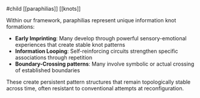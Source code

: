 #child [[paraphilias]] [[knots]]

Within our framework, paraphilias represent unique information knot formations:

- **Early Imprinting**: Many develop through powerful sensory-emotional experiences that create stable knot patterns
- **Information Looping**: Self-reinforcing circuits strengthen specific associations through repetition
- **Boundary-Crossing patterns**: Many involve symbolic or actual crossing of established boundaries

These create persistent pattern structures that remain topologically stable across time, often resistant to conventional attempts at reconfiguration.